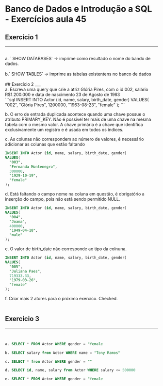 #  Banco de Dados e Introdução a SQL - Exercícios aula 45 
## Exercício 1 
___
<br>
a.
` SHOW DATABASES` -> imprime como resultado o nome do bando de dados. <br><br>
b.` SHOW TABLES` -> imprime as tabelas existentens no banco de dados
<br><br>
## Exercício 2
___
<br>
a. Escreva uma query que crie a atriz Glória Pires, com o id 002, salário R$1.200.000 e data de nascimento 23 de Agosto de 1963
<br>
```sql
INSERT INTO Actor (id, name, salary, birth_date, gender)
VALUES(
  "002", 
  "Glória Pires",
  1200000,
  "1963-08-23", 
  "female"
);
```

b. O erro de entrada duplicada acontece quando uma chave possue o atributo PRIMARY_KEY. Não é possível ter mais de uma chave na mesma tabela com o mesmo valor. A chave primária é a chave que identifica exclusivamente um registro e é usada em todos os índices.

c. As colunas não correspondem ao número de valores, é necessário adicionar as colunas que estão faltando

```sql
INSERT INTO Actor (id, name, salary, birth_date, gender)
VALUES(
  "003", 
  "Fernanda Montenegro",
  300000,
  "1929-10-19", 
  "female"
);
```

d. Está faltando o campo nome na coluna em questão, é obrigatório a inserção do campo, pois não está sendo permitido NULL. 

``` sql
INSERT INTO Actor (id, name, salary, birth_date, gender)
VALUES(
  "004",
  "Joana",
  400000,
  "1949-04-18", 
  "male"
);
```

e. O valor de birth_date não corresponde ao tipo da colnuna.

``` sql
INSERT INTO Actor (id, name, salary, birth_date, gender)
VALUES(
  "005", 
  "Juliana Paes",
  719333.33,
  "1979-03-26", 
  "female"
);
```

f. Criar mais 2 atores para o próximo exercíco. Checked.
<br><br>
## Exercício 3
___
<br>

````sql
a. SELECT * FROM Actor WHERE gender = "female
````
````sql
b. SELECT salary from Actor WHERE name = "Tony Ramos"
````
````sql
c. SELECT * from Actor WHERE gender = ""
````
````sql
d. SELECT id, name, salary from Actor WHERE salary <= 500000
````
````sql
e. SELECT * FROM Actor WHERE gender = "female
````